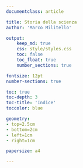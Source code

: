 ```yaml
---
documentclass: article

title: Storia della scienza
author: 'Marco Militello'

output: 
    keep_md: true
    css: style/styles.css
    toc: false
    toc_float: true
    number_sections: true

fontsize: 12pt
number-sections: true 

toc: true
toc-depth: 3
toc-title: 'Indice'
toccolor: blue

geometry:
- top=2.5cm
- bottom=2cm
- left=1cm
- right=1cm

papersize: a4

---
```



